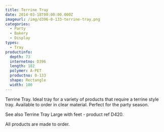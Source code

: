 ```yaml
---
title: Terrine Tray
date: 2014-03-18T00:00:00.000Z
imageurl: /img/d396-0-133-terrine-tray.png
categories:
  - Party
  - Bakery
  - Display
types:
  - Tray
productinfo:
  depth: 73
  internetno: D396
  length: 182
  polymer: A-PET
  productno: 0-133
  shape: Rectangle
  width: 100
---
```

Terrine Tray. Ideal tray for a variety of products that require a terrine style tray. Available to order in clear material. Perfect for the party season.

See also Terrine Tray Large with feet - product ref D420.

All products are made to order.
